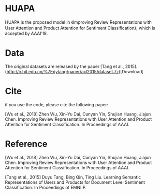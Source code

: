 # HUAPA
HUAPA is the proposed model in 《Improving Review Representations with User Attention and Product Attention for Sentiment Classification》, which is accepted by AAAI'18.

# Data
The original datasets are released by the paper [Tang et al., 2015]. (http://ir.hit.edu.cn/%7Edytang/paper/acl2015/dataset.7z)[Download]

# Cite
if you use the code, please cite the following paper:

[Wu et al., 2018]  Zhen Wu, Xin-Yu Dai, Cunyan Yin, Shujian Huang, Jiajun Chen. Improving Review Representations with User Attention and Product Attention for Sentiment Classification. In Proceedings of AAAI.

# Reference
[Wu et al., 2018]  Zhen Wu, Xin-Yu Dai, Cunyan Yin, Shujian Huang, Jiajun Chen. Improving Review Representations with User Attention and Product Attention for Sentiment Classification. In Proceedings of AAAI.

[Tang et al., 2015] Duyu Tang, Bing Qin, Ting Liu. Learning Semantic Representations of Users and Products for Document Level Sentiment Classification. In Proceedings of EMNLP.
